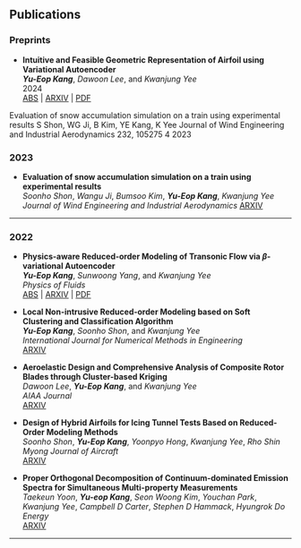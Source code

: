 ## Publications

### Preprints
- **Intuitive and Feasible Geometric Representation of Airfoil using Variational Autoencoder**  
  ***Yu-Eop Kang***, *Dawoon Lee*, and *Kwanjung Yee*  
  2024  
  [ABS](#) | [ARXIV](https://arxiv.org/abs/2311.10921) | [PDF](#)


Evaluation of snow accumulation simulation on a train using experimental results
S Shon, WG Ji, B Kim, YE Kang, K Yee
Journal of Wind Engineering and Industrial Aerodynamics 232, 105275	4	2023

### 2023

- **Evaluation of snow accumulation simulation on a train using experimental results**  
  *Soonho Shon*, *Wangu Ji*, *Bumsoo Kim*, ***Yu-Eop Kang***, *Kwanjung Yee*
  *Journal of Wind Engineering and Industrial Aerodynamics*
  [ARXIV](#)

---

### 2022

- **Physics-aware Reduced-order Modeling of Transonic Flow via $\beta$-variational Autoencoder**  
  ***Yu-Eop Kang***, *Sunwoong Yang*, and *Kwanjung Yee*  
  *Physics of Fluids*  
  [ABS](#) | [ARXIV](#) | [PDF](#)

- **Local Non-intrusive Reduced-order Modeling based on Soft Clustering and Classification Algorithm**  
  ***Yu-Eop Kang***, *Soonho Shon*, and *Kwanjung Yee*  
  *International Journal for Numerical Methods in Engineering*  
  [ARXIV](#)

- **Aeroelastic Design and Comprehensive Analysis of Composite Rotor Blades through Cluster-based Kriging**  
  *Dawoon Lee*, ***Yu-Eop Kang***, and *Kwanjung Yee*  
  *AIAA Journal*  
  [ARXIV](#)

- **Design of Hybrid Airfoils for Icing Tunnel Tests Based on Reduced-Order Modeling Methods**  
  *Soonho Shon*, ***Yu-Eop Kang***, *Yoonpyo Hong*, *Kwanjung Yee*, *Rho Shin Myong*
  *Journal of Aircraft*  
  [ARXIV](#)

- **Proper Orthogonal Decomposition of Continuum-dominated Emission Spectra for Simultaneous Multi-property Measurements**  
  *Taekeun Yoon*, ***Yu-eop Kang***, *Seon Woong Kim*, *Youchan Park*, *Kwanjung Yee*, *Campbell D Carter*, *Stephen D Hammack*, *Hyungrok Do*
  *Energy*  
  [ARXIV](#)

---
